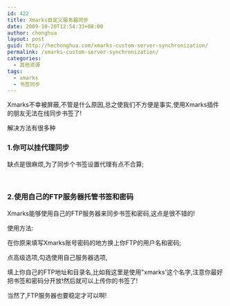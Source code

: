 ```yaml
---
id: 422
title: Xmarks自定义服务器同步
date: 2009-10-20T12:54:33+08:00
author: chonghua
layout: post
guid: http://hechonghua.com/xmarks-custom-server-synchronization/
permalink: /xmarks-custom-server-synchronization/
categories:
  - 其他资源
tags:
  - xmarks
  - 书签同步
---
```

Xmarks不幸被屏蔽,不管是什么原因,总之使我们不方便是事实,使用Xmarks插件的朋友无法在线同步书签了!

<!--more-->

解决方法有很多种

### 1.你可以挂代理同步

缺点是很麻烦,为了同步个书签设置代理有点不合算;

&#160;

### 2.使用自己的FTP服务器托管书签和密码

Xmarks能够使用自己的FTP服务器来同步书签和密码,这点是很不错的!

使用方法:

在你原来填写Xmarks账号密码的地方换上你FTP的用户名和密码;</p> 

点高级选项,勾选使用自己服务器选项,</p> 

填上你自己的FTP地址和目录名,比如我这里是使用"xmarks'这个名字,注意你最好把书签和密码分开放!然后就可以上传你的书签了!

当然了,FTP服务器也要稳定才可以啊!
